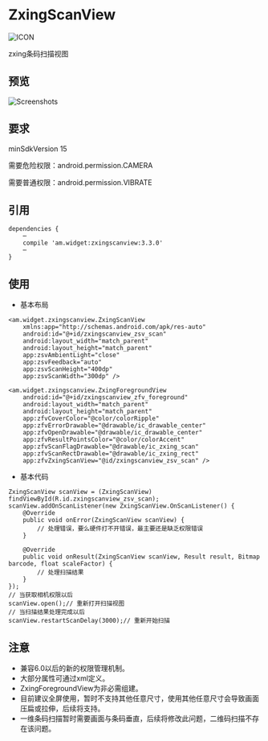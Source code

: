 # ZxingScanView
![ICON](https://raw.githubusercontent.com/AlexMofer/ProjectX/master/zxingscanview/icon.png)

zxing条码扫描视图
## 预览
![Screenshots](https://raw.githubusercontent.com/AlexMofer/ProjectX/master/zxingscanview/screenshots.gif)
## 要求
minSdkVersion 15

需要危险权限：android.permission.CAMERA

需要普通权限：android.permission.VIBRATE

## 引用
```
dependencies {
    ⋯
    compile 'am.widget:zxingscanview:3.3.0'
    ⋯
}
```
## 使用
- 基本布局
```
<am.widget.zxingscanview.ZxingScanView
    xmlns:app="http://schemas.android.com/apk/res-auto"
    android:id="@+id/zxingscanview_zsv_scan"
    android:layout_width="match_parent"
    android:layout_height="match_parent"
    app:zsvAmbientLight="close"
    app:zsvFeedback="auto"
    app:zsvScanHeight="400dp"
    app:zsvScanWidth="300dp" />

<am.widget.zxingscanview.ZxingForegroundView
    android:id="@+id/zxingscanview_zfv_foreground"
    android:layout_width="match_parent"
    android:layout_height="match_parent"
    app:zfvCoverColor="@color/colorRipple"
    app:zfvErrorDrawable="@drawable/ic_drawable_center"
    app:zfvOpenDrawable="@drawable/ic_drawable_center"
    app:zfvResultPointsColor="@color/colorAccent"
    app:zfvScanFlagDrawable="@drawable/ic_zxing_scan"
    app:zfvScanRectDrawable="@drawable/ic_zxing_rect"
    app:zfvZxingScanView="@id/zxingscanview_zsv_scan" />
```
- 基本代码
```
ZxingScanView scanView = (ZxingScanView) findViewById(R.id.zxingscanview_zsv_scan);
scanView.addOnScanListener(new ZxingScanView.OnScanListener() {
    @Override
    public void onError(ZxingScanView scanView) {
        // 处理错误，要么硬件打不开错误，最主要还是缺乏权限错误
    }

    @Override
    public void onResult(ZxingScanView scanView, Result result, Bitmap barcode, float scaleFactor) {
        // 处理扫描结果
    }
});
// 当获取相机权限以后
scanView.open();// 重新打开扫描视图
// 当扫描结果处理完成以后
scanView.restartScanDelay(3000);// 重新开始扫描
```
## 注意
- 兼容6.0以后的新的权限管理机制。
- 大部分属性可通过xml定义。
- ZxingForegroundView为非必需组建。
- 目前建议全屏使用，暂时不支持其他任意尺寸，使用其他任意尺寸会导致画面压扁或拉伸，后续将支持。
- 一维条码扫描暂时需要画面与条码垂直，后续将修改此问题，二维码扫描不存在该问题。